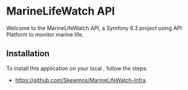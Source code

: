 # MarineLifeWatch API

Welcome to the MarineLifeWatch API, a Symfony 6.3 project using API Platform to monitor marine life.

## Installation

To install this application on your local , follow the steps:
- https://github.com/Skewmos/MarineLifeWatch-Infra

